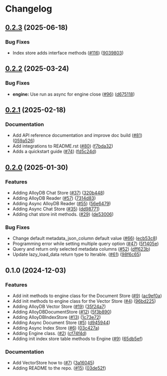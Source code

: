 # Changelog

## [0.2.3](https://github.com/googleapis/llama-index-alloydb-pg-python/compare/v0.2.2...v0.2.3) (2025-06-18)


### Bug Fixes

* Index store adds interface methods ([#116](https://github.com/googleapis/llama-index-alloydb-pg-python/issues/116)) ([9039803](https://github.com/googleapis/llama-index-alloydb-pg-python/commit/9039803481153ff0e59e301427870e6120cec8eb))

## [0.2.2](https://github.com/googleapis/llama-index-alloydb-pg-python/compare/v0.2.1...v0.2.2) (2025-03-24)


### Bug Fixes

* **engine:** Use run as async for engine close ([#96](https://github.com/googleapis/llama-index-alloydb-pg-python/issues/96)) ([d675118](https://github.com/googleapis/llama-index-alloydb-pg-python/commit/d6751189b4dc05a6fd8181c2ac9fc93dc0014200))

## [0.2.1](https://github.com/googleapis/llama-index-alloydb-pg-python/compare/v0.2.0...v0.2.1) (2025-02-18)


### Documentation

* Add API reference documentation and improve doc build ([#81](https://github.com/googleapis/llama-index-alloydb-pg-python/issues/81)) ([059a526](https://github.com/googleapis/llama-index-alloydb-pg-python/commit/059a5261e333d29a1d25bb9a2ef414a935d803a9))
* Add integrations to README.rst ([#80](https://github.com/googleapis/llama-index-alloydb-pg-python/issues/80)) ([f7bda32](https://github.com/googleapis/llama-index-alloydb-pg-python/commit/f7bda32a81b8079d8dced40d79a7849ab202729b))
* Adds a quickstart guide ([#74](https://github.com/googleapis/llama-index-alloydb-pg-python/issues/74)) ([fd5c24d](https://github.com/googleapis/llama-index-alloydb-pg-python/commit/fd5c24d89c33c2fa011c5c9ba758f9a5a5fce8d3))

## [0.2.0](https://github.com/googleapis/llama-index-alloydb-pg-python/compare/v0.1.0...v0.2.0) (2025-01-30)


### Features

* Adding AlloyDB Chat Store ([#37](https://github.com/googleapis/llama-index-alloydb-pg-python/issues/37)) ([320b448](https://github.com/googleapis/llama-index-alloydb-pg-python/commit/320b448fc60b2a41c4b3e1b90084d799319260eb))
* Adding AlloyDB Reader ([#57](https://github.com/googleapis/llama-index-alloydb-pg-python/issues/57)) ([7314d83](https://github.com/googleapis/llama-index-alloydb-pg-python/commit/7314d835e62ccd7e8fe59b35f37dccaaee6aed36))
* Adding Async AlloyDB Reader ([#55](https://github.com/googleapis/llama-index-alloydb-pg-python/issues/55)) ([56e6479](https://github.com/googleapis/llama-index-alloydb-pg-python/commit/56e64790c8eb85979d60b87366adb46596232e24))
* Adding Async Chat Store ([#35](https://github.com/googleapis/llama-index-alloydb-pg-python/issues/35)) ([dd98771](https://github.com/googleapis/llama-index-alloydb-pg-python/commit/dd987718f0482177d03c84eee6334703613461d0))
* Adding chat store init methods. ([#29](https://github.com/googleapis/llama-index-alloydb-pg-python/issues/29)) ([de53006](https://github.com/googleapis/llama-index-alloydb-pg-python/commit/de53006d00fe1edd5b3e5c1349613e82f0c94794))


### Bug Fixes

* Change default metadata_json_column default value ([#66](https://github.com/googleapis/llama-index-alloydb-pg-python/issues/66)) ([ecb53c8](https://github.com/googleapis/llama-index-alloydb-pg-python/commit/ecb53c80d311deb9232f0f8844761a816fc01bc0))
* Programming error while setting multiple query option ([#47](https://github.com/googleapis/llama-index-alloydb-pg-python/issues/47)) ([5f1405e](https://github.com/googleapis/llama-index-alloydb-pg-python/commit/5f1405ed7ba7941c9c9a4370a428c720d857e6af))
* Query and return only selected metadata columns ([#52](https://github.com/googleapis/llama-index-alloydb-pg-python/issues/52)) ([dff623b](https://github.com/googleapis/llama-index-alloydb-pg-python/commit/dff623bf8d340811ed88271e59b11d0f996cc811))
* Update lazy_load_data return type to Iterable. ([#61](https://github.com/googleapis/llama-index-alloydb-pg-python/issues/61)) ([98f6c65](https://github.com/googleapis/llama-index-alloydb-pg-python/commit/98f6c65fc77cbb7f25b22d7118bbb89f3c674b2f))

## 0.1.0 (2024-12-03)


### Features

* Add init methods to engine class for the Document Store ([#9](https://github.com/googleapis/llama-index-alloydb-pg-python/issues/9)) ([ac9ef0a](https://github.com/googleapis/llama-index-alloydb-pg-python/commit/ac9ef0a1b0f27110d16bc995e927a303dcd7454f))
* Add init methods to engine class for the Vector Store ([#4](https://github.com/googleapis/llama-index-alloydb-pg-python/issues/4)) ([96bd225](https://github.com/googleapis/llama-index-alloydb-pg-python/commit/96bd2257eef60cc2ef7f9c577ec79d40360c3e15))
* Adding AlloyDB Vector Store ([#19](https://github.com/googleapis/llama-index-alloydb-pg-python/issues/19)) ([35f24a7](https://github.com/googleapis/llama-index-alloydb-pg-python/commit/35f24a72ae8965e59e8552519d9e9809aaf9e14c))
* Adding AlloyDBDocumentStore ([#12](https://github.com/googleapis/llama-index-alloydb-pg-python/issues/12)) ([5f3b890](https://github.com/googleapis/llama-index-alloydb-pg-python/commit/5f3b8900648628a0673a81a2cf2879dd15dcdf52))
* Adding AlloyDBIndexStore ([#13](https://github.com/googleapis/llama-index-alloydb-pg-python/issues/13)) ([1c73e72](https://github.com/googleapis/llama-index-alloydb-pg-python/commit/1c73e72d1cec81e6e477c39ee39f83d6e967c7f1))
* Adding Async Document Store ([#5](https://github.com/googleapis/llama-index-alloydb-pg-python/issues/5)) ([d945944](https://github.com/googleapis/llama-index-alloydb-pg-python/commit/d9459448813d2766a70b6fefd430186b357c0d01))
* Adding Async Index Store ([#6](https://github.com/googleapis/llama-index-alloydb-pg-python/issues/6)) ([03c427a](https://github.com/googleapis/llama-index-alloydb-pg-python/commit/03c427abe90968cb13f577098e377f78b0879d12))
* Adding Engine class. ([#2](https://github.com/googleapis/llama-index-alloydb-pg-python/issues/2)) ([cf74f4d](https://github.com/googleapis/llama-index-alloydb-pg-python/commit/cf74f4d35c28a9f04e3edc0827d27f24dbc3ec1f))
* Adding init index store table methods to Engine ([#9](https://github.com/googleapis/llama-index-alloydb-pg-python/issues/9)) ([65db5ef](https://github.com/googleapis/llama-index-alloydb-pg-python/commit/65db5efed94d9adbb9c9c4cd9745ff976c76d3a4))
### Documentation

* Add VectorStore how to ([#7](https://github.com/googleapis/llama-index-alloydb-pg-python/issues/7)) ([3a16045](https://github.com/googleapis/llama-index-alloydb-pg-python/commit/3a160459ed23b8ce94cf5952e14ff46760508180))
* Adding README to the repo. ([#15](https://github.com/googleapis/llama-index-alloydb-pg-python/issues/15)) ([03de52f](https://github.com/googleapis/llama-index-alloydb-pg-python/commit/03de52fa132d3a77c8c42f6e69ef94408448b0ea))
